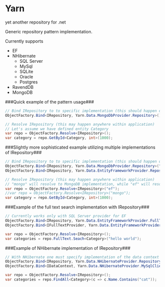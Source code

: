 Yarn
====

yet another repository for .net

Generic repository pattern implementation. 

Currently supports
- EF
- NHibernate
  - SQL Server
  - MySql
  - SQLite
  - Oracle
  - Postgres
- RavendDB
- MongoDB

###Quick example of the pattern usage###

```c#
// Bind IRepository to to specific implementation (this should happen during application startup)
ObjectFactory.Bind<IRepository, Yarn.Data.MongoDbProvider.Repository>();

// Resolve IRepository (this may happen anywhere within application)
// Let's assume we have defined entity Category
var repo = ObjectFactory.Resolve<IRepository>();
var category = repo.GetById<Category, int>(1000);
```

###Slightly more sophisticated example utilizing multiple implementations of IRepository###

```c#
// Bind IRepository to to specific implementation (this should happen during application startup)
ObjectFactory.Bind<IRepository, Yarn.Data.MongoDbProvider.Repository>("mongo");
ObjectFactory.Bind<IRepository, Yarn.Data.EntityFrameworkProvider.Repository>("ef");

// Resolve IRepository (this may happen anywhere within application)
// "mongo" will resolve to MongoDB implementation, while "ef" will resolve to EF implementation
var repo = ObjectFactory.Resolve<IRepository>("ef");
//var repo = ObjectFactory.Resolve<IRepository>("mongo");
var category = repo.GetById<Category, int>(1000);
```

###Example of the full text search implementation with IRepository###

```c#
// Currently works only with SQL Server provider for EF
ObjectFactory.Bind<IRepository, Yarn.Data.EntityFrameworkProvider.FullTextRepository>();
ObjectFactory.Bind<IFullTextProvider, Yarn.Data.EntityFrameworkProvider.SqlClient.SqlFullTextProvider>();

var repo = ObjectFactory.Resolve<IRepository>();
var categories = repo.FullText.Seach<Category>("hello world");
```

###Example of NHibernate implementation of IRepository###

```c#
// With NHibernate one must specify implementation of the data context to be used with repository
ObjectFactory.Bind<IRepository, Yarn.Data.NHibernateProvider.Repository>();
ObjectFactory.Bind<IDataContext, Yarn.Data.NHibernateProvider.MySqlClient.MySqlDataContext>();

var repo = ObjectFactory.Resolve<IRepository>();
var categories = repo.FindAll<Category>(c => c.Name.Contains("cat"));
```
